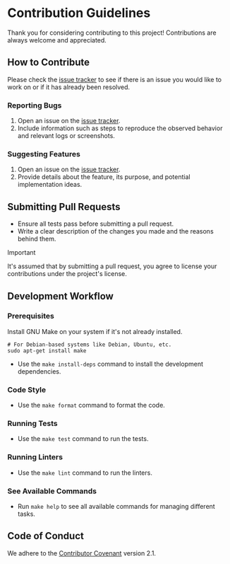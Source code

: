 # Contribution Guidelines

Thank you for considering contributing to this project!
Contributions are always welcome and appreciated.

## How to Contribute

Please check the [issue tracker](https://github.com/habedi/chilli/issues) to see if there is an issue you
would like to work on or if it has already been resolved.

### Reporting Bugs

1. Open an issue on the [issue tracker](https://github.com/habedi/chilli/issues).
2. Include information such as steps to reproduce the observed behavior and relevant logs or screenshots.

### Suggesting Features

1. Open an issue on the [issue tracker](https://github.com/habedi/chilli/issues).
2. Provide details about the feature, its purpose, and potential implementation ideas.

## Submitting Pull Requests

- Ensure all tests pass before submitting a pull request.
- Write a clear description of the changes you made and the reasons behind them.

> [!IMPORTANT]
> It's assumed that by submitting a pull request, you agree to license your contributions under the project's license.

## Development Workflow

### Prerequisites

Install GNU Make on your system if it's not already installed.

```shell
# For Debian-based systems like Debian, Ubuntu, etc.
sudo apt-get install make
```

- Use the `make install-deps` command to install the development dependencies.

### Code Style

- Use the `make format` command to format the code.

### Running Tests

- Use the `make test` command to run the tests.

### Running Linters

- Use the `make lint` command to run the linters.

### See Available Commands

- Run `make help` to see all available commands for managing different tasks.

## Code of Conduct

We adhere to the [Contributor Covenant](https://www.contributor-covenant.org/version/2/1/code_of_conduct/) version 2.1.
